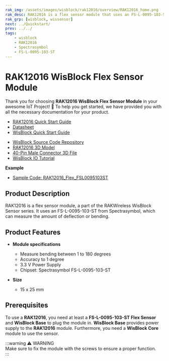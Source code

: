 ```yaml
---
rak_img: /assets/images/wisblock/rak12016/overview/RAK12016_home.png
rak_desc: RAK12016 is a flex sensor module that uses an FS-L-0095-103-ST from Spectrasymbol, which can measure the amount of deflection or bending.
rak_grp: [wisblock, wissensor]
next: ../Quickstart/
prev: ../../
tags:
    - wisblock
    - RAK12016
    - Spectrasymbol
    - FS-L-0095-103-ST
---
```



# RAK12016 WisBlock Flex Sensor Module

Thank you for choosing **RAK12016 WisBlock Flex Sensor Module** in your awesome IoT Project! 🎉 To help you get started, we have provided you with all the necessary documentation for your product.

* [RAK12016 Quick Start Guide](../Quickstart/)
* [Datasheet](../Datasheet/)
* <a href="../../Quickstart/" target="_blank">WisBlock Quick Start Guide</a>
<!---* [WisBlock Quick Start Guide](../../Quickstart/)-->
* [WisBlock Source Code Repository](https://github.com/RAKWireless/WisBlock/)
* [RAK12016 3D Model](https://downloads.rakwireless.com/3D_File/WisBlock/3D_RAK12016.stp)
* [40-Pin Male Connector 3D File](https://downloads.rakwireless.com/3D_File/Accessory/WisConnector/M40S1003K6M.stp)
* [WisBlock IO Tutorial](/Knowledge-Hub/Learn/WisBlock-IO-Tutorial/)

**Example**
* [Sample Code: RAK12016_Flex_FSL0095103ST](https://github.com/RAKWireless/WisBlock/tree/master/examples/common/IO/RAK12016_Flex_FSL0095103ST)

## Product Description

RAK12016 is a flex sensor module, a part of the RAKWireless WisBlock Sensor series. It uses an FS-L-0095-103-ST from Spectrasymbol, which can measure the amount of deflection or bending.

## Product Features

* **Module specifications**
    * Measure bending between 1 to 180 degrees
    * Accuracy to 1 degree
    * 3.3&nbsp;V Power Supply
    * Chipset: Spectrasymbol FS-L-0095-103-ST

* **Size**
    * 15 x 25&nbsp;mm

## Prerequisites

To use a **RAK12016**, you need at least a **FS-L-0095-103-ST Flex Sensor** and **WisBlock Base** to plug the module in. **WisBlock Base** provides power supply to the **RAK12016** module. Furthermore, you need a **WisBlock Core** module to use the sensor.

:::warning ⚠️ WARNING    
Make sure to fix the module with the screws to ensure a proper function.    
:::